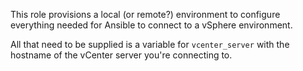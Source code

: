 This role provisions a local (or remote?) environment to configure everything needed for Ansible to connect to a vSphere environment.

All that need to be supplied is a variable for `vcenter_server` with the hostname of the vCenter server you're connecting to.